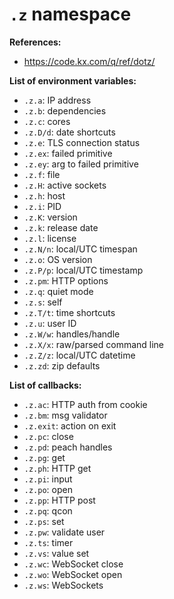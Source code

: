 # `.z` namespace

**References:**
- https://code.kx.com/q/ref/dotz/


**List of environment variables:**
- `.z.a`:    IP address 
- `.z.b`:    dependencies 
- `.z.c`:    cores 
- `.z.D/d`:  date shortcuts 
- `.z.e`:    TLS connection status 
- `.z.ex`:   failed primitive 
- `.z.ey`:   arg to failed primitive 
- `.z.f`:    file 
- `.z.H`:    active sockets 
- `.z.h`:    host 
- `.z.i`:    PID 
- `.z.K`:    version 
- `.z.k`:    release date 
- `.z.l`:    license 
- `.z.N/n`:  local/UTC timespan 
- `.z.o`:    OS version 
- `.z.P/p`:  local/UTC timestamp 
- `.z.pm`:   HTTP options 
- `.z.q`:    quiet mode
- `.z.s`:    self
- `.z.T/t`:  time shortcuts
- `.z.u`:    user ID
- `.z.W/w`:  handles/handle
- `.z.X/x`:  raw/parsed command line
- `.z.Z/z`:  local/UTC datetime
- `.z.zd`:   zip defaults


**List of callbacks:**
- `.z.ac`:    HTTP auth from cookie
- `.z.bm`:    msg validator
- `.z.exit`:  action on exit
- `.z.pc`:    close
- `.z.pd`:    peach handles
- `.z.pg`:    get
- `.z.ph`:    HTTP get
- `.z.pi`:    input
- `.z.po`:    open
- `.z.pp`:    HTTP post
- `.z.pq`:    qcon
- `.z.ps`:    set
- `.z.pw`:    validate user
- `.z.ts`:    timer
- `.z.vs`:    value set
- `.z.wc`:    WebSocket close
- `.z.wo`:    WebSocket open
- `.z.ws`:    WebSockets
